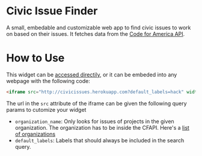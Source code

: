 Civic Issue Finder
=====

A small, embedable and customizable web app to find civic issues to work on based on their issues. It fetches data from the [Code for America API](http://codeforamerica.org/api).

How to Use
======

This widget can be [accessed directily](http://civicissues.herokuapp.com), or it can be embeded into any webpage with the following code:

```html
<iframe src="http://civicissues.herokuapp.com?default_labels=hack" width='300' height='400'></iframe>
```

The url in the `src` attribute of the iframe can be given the following query params to cutomize your widget

- `organization_name`: Only looks for issues of projects in the given organization. The organization has to be inside the CFAPI. Here's a [list of organizations](http://codeforamerica.org/api/organizations)
- `default_labels`: Labels that should always be included in the search query.